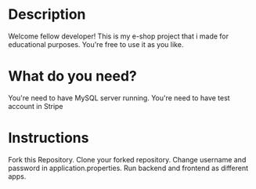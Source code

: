 
# Description
Welcome fellow developer! This is my e-shop project that i made for educational purposes. You're free to use it as you like.

# What do you need?
You're need to have MySQL server running.
You're need to have test account in Stripe

# Instructions
Fork this Repository. 
Clone your forked repository.
Change username and password in application.properties.
Run backend and frontend as different apps.
